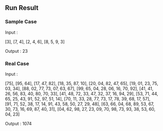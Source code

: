 ## Run Result

### Sample Case

Input : 

  [3],
  [7, 4],
  [2, 4, 6],
  [8, 5, 9, 3]

Output : 23

### Real Case

Input : 

  [75],
  [95, 64],
  [17, 47, 82],
  [18, 35, 87, 10],
  [20, 04, 82, 47, 65],
  [19, 01, 23, 75, 03, 34],
  [88, 02, 77, 73, 07, 63, 67],
  [99, 65, 04, 28, 06, 16, 70, 92],
  [41, 41, 26, 56, 83, 40, 80, 70, 33],
  [41, 48, 72, 33, 47, 32, 37, 16, 94, 29],
  [53, 71, 44, 65, 25, 43, 91, 52, 97, 51, 14],
  [70, 11, 33, 28, 77, 73, 17, 78, 39, 68, 17, 57],
  [91, 71, 52, 38, 17, 14, 91, 43, 58, 50, 27, 29, 48],
  [63, 66, 04, 68, 89, 53, 67, 30, 73, 16, 69, 87, 40, 31],
  [04, 62, 98, 27, 23, 09, 70, 98, 73, 93, 38, 53, 60, 04, 23]

Output : 1074